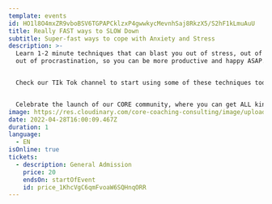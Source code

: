 ```yaml
---
template: events
id: HO1l8O4mxZR9vboBSV6TGPAPCklzxP4gwwkycMevnhSaj8RkzX5/S2hF1kLmuAuU
title: Really FAST ways to SLOW Down
subtitle: Super-fast ways to cope with Anxiety and Stress
description: >-
  Learn 1-2 minute techniques that can blast you out of stress, out of anxiety,
  out of procrastination, so you can be more productive and happy ASAP.


  Check our TIk Tok channel to start using some of these techniques today. 


  Celebrate the launch of our CORE community, where you can get ALL kinds of free stuff that will make your life a whole lot easier.
image: https://res.cloudinary.com/core-coaching-consulting/image/upload/v1648312183/really_fast_ways_to_slow_down_fafekb.jpg
date: 2022-04-28T16:00:09.467Z
duration: 1
language:
  - EN
isOnline: true
tickets:
  - description: General Admission
    price: 20
    endsOn: startOfEvent
    id: price_1KhcVgC6qmFvoaW6SQHnqORR
---
```

